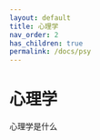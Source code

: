 ```yaml
---
layout: default
title: 心理学
nav_order: 2
has_children: true
permalink: /docs/psy
---
```


# 心理学

心理学是什么
